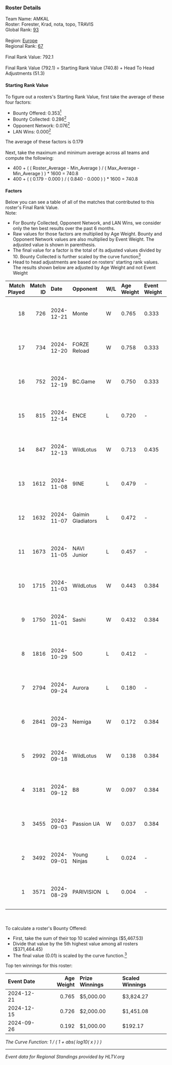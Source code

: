 ### Roster Details<br />
Team Name: AMKAL<br />
Roster: Forester, Krad, nota, topo, TRAVIS<br />
Global Rank: [93](../../standings_global_2025_02_24.md)<br />
<br />
Region: [Europe]( ../../standings_europe_2025_02_24.md)<br />
Regional Rank: [67]( ../../standings_europe_2025_02_24.md)<br />
<br />
Final Rank Value:  792.1<br />
<br />
Final Rank Value (792.1) = Starting Rank Value (740.8) + Head To Head Adjustments (51.3)<br />

#### Starting Rank Value<br />
To figure out a rosters's Starting Rank Value, first take the average of these four factors:<br />
- Bounty Offered: 0.353[<sup>1</sup>](#table2)
- Bounty Collected: 0.286[<sup>2</sup>](#table1)
- Opponent Network: 0.076[<sup>2</sup>](#table1)
- LAN Wins: 0.000[<sup>2</sup>](#table1)

The average of these factors is 0.179<br />
<br />
Next, take the maximum and minimum average across all teams and compute the following:<br />
- 400 + ( ( Roster_Average - Min_Average ) / ( Max_Average - Min_Average ) ) * 1600 = 740.8
- 400 + ( ( 0.179 - 0.000 ) / ( 0.840 - 0.000 ) ) * 1600 = 740.8


#### Factors<br />
Below you can see a table of all of the matches that contributed to this roster's Final Rank Value.<br />
Note:<br />

- For Bounty Collected, Opponent Network, and LAN Wins, we consider only the ten best results over the past 6 months.
- Raw values for those factors are multiplied by Age Weight. Bounty and Opponent Network values are also multiplied by Event Weight. The adjusted value is shown in parenthesis.
- The final value for a factor is the total of its adjusted values divided by 10. Bounty Collected is further scaled by the curve function[<sup>3</sup>](#curveFunction)
- Head to head adjustments are based on rosters' starting rank values. The results shown below are adjusted by Age Weight and not Event Weight
<span id="table1"></span><br />


| Match Played | Match ID | Date       | Opponent          | W/L | Age Weight | Event Weight | Bounty Collected | Opponent Network | LAN Wins  | H2H Adj. | Roster                             |
| -: | -: | :- | :- | :- | :- | :- | :- | :- | :- | -: | :- |
|           18 |      726 | 2024-12-21 | Monte             | W   | 0.765      | 0.333        | 0.015 (0.004)    | 0.502 (0.128)    | 0 (0.000) |    13.44 | Forester, Krad, nota, topo, TRAVIS |
|           17 |      734 | 2024-12-20 | FORZE Reload      | W   | 0.758      | 0.333        | 0.014 (0.004)    | 0.121 (0.031)    | 0 (0.000) |     9.52 | Forester, Krad, nota, topo, TRAVIS |
|           16 |      752 | 2024-12-19 | BC.Game           | W   | 0.750      | 0.333        | 0.021 (0.005)    | 0.289 (0.072)    | 0 (0.000) |    12.41 | Forester, Krad, nota, topo, TRAVIS |
|           15 |      815 | 2024-12-14 | ENCE              | L   | 0.720      | -            | -                | -                | -         |    -3.95 | Forester, Krad, nota, topo, TRAVIS |
|           14 |      847 | 2024-12-13 | WildLotus         | W   | 0.713      | 0.435        | 0.001 (0.000)    | 0.660 (0.205)    | 0 (0.000) |    13.45 | Forester, Krad, nota, topo, TRAVIS |
|           13 |     1612 | 2024-11-08 | 9INE              | L   | 0.479      | -            | -                | -                | -         |    -7.00 | Forester, Krad, nota, topo, TRAVIS |
|           12 |     1632 | 2024-11-07 | Gaimin Gladiators | L   | 0.472      | -            | -                | -                | -         |    -5.68 | Forester, Krad, nota, topo, TRAVIS |
|           11 |     1673 | 2024-11-05 | NAVI Junior       | L   | 0.457      | -            | -                | -                | -         |    -3.48 | Forester, Krad, nota, topo, TRAVIS |
|           10 |     1715 | 2024-11-03 | WildLotus         | W   | 0.443      | 0.384        | 0.001 (0.000)    | 0.660 (0.113)    | 0 (0.000) |     8.13 | Forester, Krad, nota, topo, TRAVIS |
|            9 |     1750 | 2024-11-01 | Sashi             | W   | 0.432      | 0.384        | 0.013 (0.002)    | 0.685 (0.114)    | 0 (0.000) |    10.10 | Forester, Krad, nota, topo, TRAVIS |
|            8 |     1816 | 2024-10-29 | 500               | L   | 0.412      | -            | -                | -                | -         |    -2.79 | Forester, Krad, nota, topo, TRAVIS |
|            7 |     2794 | 2024-09-24 | Aurora            | L   | 0.180      | -            | -                | -                | -         |    -2.46 | Forester, Krad, nota, topo, TRAVIS |
|            6 |     2841 | 2024-09-23 | Nemiga            | W   | 0.172      | 0.384        | 0.177 (0.012)    | 0.432 (0.029)    | 0 (0.000) |     4.45 | Forester, Krad, nota, topo, TRAVIS |
|            5 |     2992 | 2024-09-18 | WildLotus         | W   | 0.138      | 0.384        | 0.001 (0.000)    | 0.660 (0.035)    | 0 (0.000) |     2.26 | Forester, Krad, nota, topo, TRAVIS |
|            4 |     3181 | 2024-09-12 | B8                | W   | 0.097      | 0.384        | 0.119 (0.004)    | 0.770 (0.029)    | 0 (0.000) |     2.69 | Forester, Krad, nota, topo, TRAVIS |
|            3 |     3455 | 2024-09-03 | Passion UA        | W   | 0.037      | 0.384        | 0.042 (0.001)    | 0.655 (0.009)    | 0 (0.000) |     0.93 | Forester, Krad, nota, topo, TRAVIS |
|            2 |     3492 | 2024-09-01 | Young Ninjas      | L   | 0.024      | -            | -                | -                | -         |    -0.61 | Forester, Krad, nota, topo, TRAVIS |
|            1 |     3571 | 2024-08-29 | PARIVISION        | L   | 0.004      | -            | -                | -                | -         |    -0.07 | Forester, Krad, nota, topo, TRAVIS |

<br />
<span id="table2"></span><br />
To calculate a roster's Bounty Offered:<br />

- First, take the sum of their top 10 scaled winnings ($5,467.53)
- Divide that value by the 5th highest value among all rosters ($371,464.45)
- The final value (0.01) is scaled by the curve function.[<sup>3</sup>](#curveFunction)

Top ten winnings for this roster:<br />

| Event Date | Age Weight | Prize Winnings | Scaled Winnings |
| :- | -: | :- | :- |
| 2024-12-21 |      0.765 | $5,000.00      | $3,824.27       |
| 2024-12-15 |      0.726 | $2,000.00      | $1,451.08       |
| 2024-09-26 |      0.192 | $1,000.00      | $192.17         |


<span id="curveFunction"></span>_The Curve Function: 1 / ( 1 + abs( log10( x ) ) )_<br />

---
_Event data for Regional Standings provided by HLTV.org_<br />

